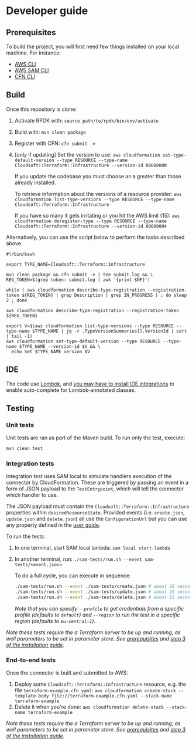 # Developer guide

## Prerequisites

To build the project, you will first need few things installed on your local machine. For instance:

- [AWS CLI](https://docs.aws.amazon.com/cli/latest/userguide/cli-chap-install.html)
- [AWS SAM CLI](https://docs.aws.amazon.com/serverless-application-model/latest/developerguide/serverless-sam-cli-install.html)
- [CFN CLI](https://docs.aws.amazon.com/cloudformation-cli/latest/userguide/resource-type-setup.html)

## Build

Once this repository is clone:

1. Activate RPDK with: `source path/to/rpdk/bin/env/activate`
2. Build with: `mvn clean package`
3. Register with CFN: `cfn submit -v`
4. [only if updating] Set the version to use:
   `aws cloudformation set-type-default-version --type RESOURCE --type-name Cloudsoft::Terraform::Infrastructure --version-id 0000000N`
   
   If you update the codebase you must choose an `N` greater than those already installed. 
    
   To retrieve information about the versions of a resource provider:
   `aws cloudformation list-type-versions --type RESOURCE --type-name Cloudsoft::Terraform::Infrastructure`
   
   If you have so many it gets irritating or you hit the AWS limit (15):
   `aws cloudformation deregister-type --type RESOURCE --type-name Cloudsoft::Terraform::Infrastructure --version-id 00000004` 

Alternatively, you can use the script below to perform the tasks described above

```shell
#!/bin/bash

export TYPE_NAME=Cloudsoft::Terraform::Infrastructure

mvn clean package && cfn submit -v | tee submit.log && \
REG_TOKEN=$(grep token: submit.log | awk '{print $NF}')

while ( aws cloudformation describe-type-registration --registration-token ${REG_TOKEN} | grep Description | grep IN_PROGRESS ) ; do sleep 2 ; done

aws cloudformation describe-type-registration --registration-token ${REG_TOKEN}

export V=$(aws cloudformation list-type-versions --type RESOURCE --type-name $TYPE_NAME | jq -r .TypeVersionSummaries[].VersionId | sort | tail -1)
aws cloudformation set-type-default-version --type RESOURCE --type-name $TYPE_NAME --version-id $V && \
  echo Set $TYPE_NAME version $V
```

## IDE

The code use [Lombok](https://projectlombok.org/), and [you may have to install IDE integrations](https://projectlombok.org/)
to enable auto-complete for Lombok-annotated classes.

## Testing

### Unit tests

Unit tests are ran as part of the Maven build. To run only the test, execute:
```sh
mvn clean test
```

### Integration tests

Integration test uses SAM local to simulate handlers execution of the connector by CloudFormation. These are triggered by
passing an event in a form of JSON payload to the `TestEntrypoint`, which will tell the connector which handler to use.

The JSON payload must contain the `Cloudsoft::Terraform::Infrastructure` properties within `desiredResourceState`. Provided events
 (i.e. `create.json`, `update.json` and `delete.json`) all use the `ConfigurationUrl` but you can use any property defined
 in the [user guide](./user-guide.md#syntax).
 
 To run the tests:
 1. In one terminal, start SAM local lambda: `sam local start-lambda`
 2. In another terminal, run: `./sam-tests/run.sh --event sam-tests/<event.json>`
    
    To do a full cycle, you can execute in sequence:
    ```sh
    ./sam-tests/run.sh --event ./sam-tests/create.json # about 20 seconds
    ./sam-tests/run.sh --event ./sam-tests/update.json # about 20 seconds
    ./sam-tests/run.sh --event ./sam-tests/delete.json # about 15 seconds
    ```
    _Note that you can specify `--profile` to get credentials from a specific profile (defaults to `default`) and
     `--region` to run the test in a specific region (defaults to `eu-central-1`)._
 
_Note these tests require the a Terraform server to be up and running, as well parameters to be set in parameter store.
See [prerequisites](./installation-guide.md#prerequisites) and [step 3 of the installation guide](./installation-guide.md#installation)._

### End-to-end tests

Once the connector is built and submitted to AWS:

1. Deploy some `Cloudsoft::Terraform::Infrastructure` resource, e.g. the file `terraform-example.cfn.yaml`:
   `aws cloudformation create-stack --template-body file://terraform-example.cfn.yaml --stack-name terraform-example`
2. Delete it when you're done:
   `aws cloudformation delete-stack --stack-name terraform-example`

_Note these tests require the a Terraform server to be up and running, as well parameters to be set in parameter store.
See [prerequisites](./installation-guide.md#prerequisites) and [step 3 of the installation guide](./installation-guide.md#installation)._

